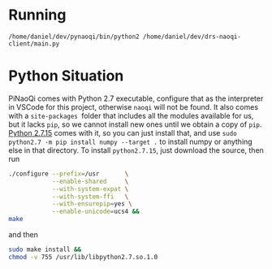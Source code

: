 
# Running

`/home/daniel/dev/pynaoqi/bin/python2 /home/daniel/dev/drs-naoqi-client/main.py`

# Python Situation

PiNaoQi comes with Python 2.7 executable, configure that as the interpreter in VSCode for this project, otherwise `naoqi` will not be found. It also comes with a `site-packages `folder that includes all the modules available for us, but it lacks `pip`, so we cannot install new ones until we obtain a copy of `pip`. [Python 2.7.15](https://www.linuxfromscratch.org/blfs/view/basic/python2.html) comes with it, so you can just install that, and use `sudo python2.7 -m pip install numpy --target .` to install numpy or anything else in that directory. To install `python2.7.15`, just download the source, then run 

```bash
./configure --prefix=/usr       \
            --enable-shared     \
            --with-system-expat \
            --with-system-ffi   \
            --with-ensurepip=yes \
            --enable-unicode=ucs4 &&
make
```
and then 

```bash
sudo make install &&
chmod -v 755 /usr/lib/libpython2.7.so.1.0
```
